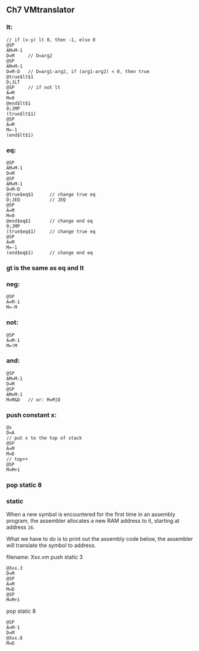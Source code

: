 ## Ch7 VMtranslator

### lt:

    // if (x-y) lt 0, then -1, else 0
    @SP
    AM=M-1
    D=M     // D=arg2
    @SP
    AM=M-1
    D=M-D   // D=arg1-arg2, if (arg1-arg2) < 0, then true
    @true$lt$1
    D;JLT
    @SP     // if not lt
    A=M
    M=0
    @end$lt$1
    0;JMP
    (true$lt$1)
    @SP
    A=M
    M=-1
    (end$lt$1)

### eq:

    @SP
    AM=M-1
    D=M
    @SP
    AM=M-1
    D=M-D
    @true$eq$1      // change true eq
    D;JEQ           // JEQ
    @SP
    A=M
    M=0
    @end$eq$1       // change end eq
    0;JMP
    (true$eq$1)     // change true eq
    @SP
    A=M
    M=-1
    (end$eq$1)      // change end eq

### gt is the same as eq and lt

### neg:

    @SP
    A=M-1
    M=-M

### not:

    @SP
    A=M-1
    M=!M

### and:

    @SP
    AM=M-1
    D=M
    @SP
    AM=M-1
    M=M&D   // or: M=M|D


### push constant x:

    @x
    D=A
    // put x to the top of stack
    @SP
    A=M
    M=D
    // top++
    @SP
    M=M+1

### pop static 8


### static

When a new symbol is encountered for the first time in an assembly program,
the assembler allocates a new RAM address to it, starting at address `16`.

What we have to do is to print out the assembly code below, the assembler
will translate the symbol to address.

filename: Xxx.vm
push static 3

    @Xxx.3
    D=M
    @SP
    A=M
    M=D
    @SP
    M=M+1

pop static 8

	@SP
	A=M-1
	D=M
	@Xxx.8
	M=D
